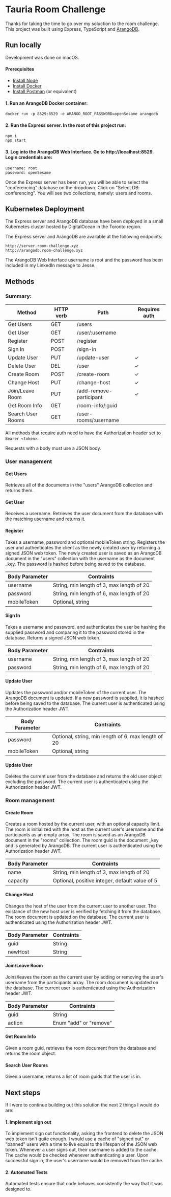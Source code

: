 # Tauria Room Challenge

Thanks for taking the time to go over my soluction to the room challenge. This project was built using Express, TypeScript and [ArangoDB](https://www.arangodb.com/).

## Run locally

Development was done on macOS.

#### Prerequisites

- [Install Node](https://nodejs.org/en/download/)
- [Install Docker](https://docs.docker.com/get-docker/)
- [Install Postman](https://www.postman.com/downloads/) (or equivalent)

#### 1. Run an ArangoDB Docker container:

```
docker run -p 8529:8529 -e ARANGO_ROOT_PASSWORD=openSesame arangodb
```

#### 2. Run the Express server. In the root of this project run:

```
npm i
npm start
```

#### 3. Log into the ArangoDB Web Interface. Go to http://localhost:8529. Login credentials are:

```
username: root
password: openSesame
```

Once the Express server has been run, you will be able to select the "conferencing" database on the dropdown. Click on "Select DB: conferencing". You will see two collections, namely: users and rooms.

## Kubernetes Deployment

The Express server and ArangoDB database have been deployed in a small Kubernetes cluster hosted by DigitalOcean in the Toronto region.

The Express server and ArangoDB are available at the following endpoints:

```
http://server.room-challenge.xyz
http://arangodb.room-challenge.xyz
```

The ArangoDB Web Interface username is root and the password has been included in my LinkedIn message to Jesse.

## Methods

### Summary:

| Method            | HTTP verb | Path                    | Requires auth |
| ----------------- | --------- | ----------------------- | ------------- |
| Get Users         | GET       | /users                  |               |
| Get User          | GET       | /user/:username         |               |
| Register          | POST      | /register               |               |
| Sign In           | POST      | /sign-in                |               |
| Update User       | PUT       | /update-user            | ✓             |
| Delete User       | DEL       | /user                   | ✓             |
| Create Room       | POST      | /create-room            | ✓             |
| Change Host       | PUT       | /change-host            | ✓             |
| Join/Leave Room   | PUT       | /add-remove-participant | ✓             |
| Get Room Info     | GET       | /room-info/:guid        |               |
| Search User Rooms | GET       | /user-rooms/:username   |               |

All methods that require auth need to have the Authorization header set to `Bearer <token>`.

Requests with a body must use a JSON body.

### User management

#### Get Users

Retrieves all of the documents in the "users" ArangoDB collection and returns them.

#### Get User

Receives a username. Retrieves the user document from the database with the matching username and returns it.

#### Register

Takes a username, password and optional mobileToken string. Registers the user and authenticates the client as the newly created user by returning a signed JSON web token. The newly created user is saved as an ArangoDB document in the "users" collection with the username as the document \_key. The password is hashed before being saved to the database.

| Body Parameter | Contraints                                |
| -------------- | ----------------------------------------- |
| username       | String, min length of 3, max length of 20 |
| password       | String, min length of 6, max length of 20 |
| mobileToken    | Optional, string                          |

#### Sign In

Takes a username and password, and authenticates the user be hashing the supplied password and comparing it to the password stored in the database. Returns a signed JSON web token.

| Body Parameter | Contraints                                |
| -------------- | ----------------------------------------- |
| username       | String, min length of 3, max length of 20 |
| password       | String, min length of 6, max length of 20 |

#### Update User

Updates the password and/or mobileToken of the current user. The ArangoDB document is updated. If a new password is supplied, it is hashed before being saved to the database. The current user is authenticated using the Authorization header JWT.

| Body Parameter | Contraints                                          |
| -------------- | --------------------------------------------------- |
| password       | Optional, string, min length of 6, max length of 20 |
| mobileToken    | Optional, string                                    |

#### Update User

Deletes the current user from the database and returns the old user object excluding the password. The current user is authenticated using the Authorization header JWT.

### Room management

#### Create Room

Creates a room hosted by the current user, with an optional capacity limit. The room is initialized with the host as the current user's username and the participants as an empty array. The room is saved as an ArangoDB document in the "rooms" collection. The room guid is the document \_key and is generated by ArangoDB. The current user is authenticated using the Authorization header JWT.

| Body Parameter | Contraints                                     |
| -------------- | ---------------------------------------------- |
| name           | String, min length of 3, max length of 20      |
| capacity       | Optional, positive integer, default value of 5 |

#### Change Host

Changes the host of the user from the current user to another user. The existance of the new host user is verified by fetching it from the database. The room document is updated on the database. The current user is authenticated using the Authorization header JWT.

| Body Parameter | Contraints |
| -------------- | ---------- |
| guid           | String     |
| newHost        | String     |

#### Join/Leave Room

Joins/leaves the room as the current user by adding or removing the user's username from the participants array. The room document is updated on the database. The current user is authenticated using the Authorization header JWT.

| Body Parameter | Contraints             |
| -------------- | ---------------------- |
| guid           | String                 |
| action         | Enum "add" or "remove" |

#### Get Room Info

Given a room guid, retrieves the room document from the database and returns the room object.

#### Search User Rooms

Given a username, returns a list of room guids that the user is in.

## Next steps

If I were to continue building out this solution the next 2 things I would do are:

#### 1. Implement sign out

To implement sign out functionality, asking the frontend to delete the JSON web token isn't quite enough. I would use a cache of "signed out" or "banned" users with a time to live equal to the lifespan of the JSON web token. Whenever a user signs out, their username is added to the cache. The cache would be checked whenever authenticating a user. Upon successful sign in, the user's username would be removed from the cache.

#### 2. Automated Tests

Automated tests ensure that code behaves consistently the way that it was designed to.
